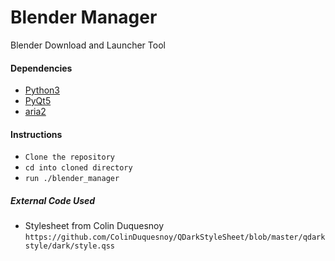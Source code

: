 # Blender Manager
Blender Download and Launcher Tool
​
#### Dependencies

* [Python3](https://www.python.org/)
* [PyQt5](https://pypi.org/project/PyQt5/)
* [aria2](https://aria2.github.io/)

#### Instructions

* `Clone the repository`
* `cd into cloned directory`
* `run ./blender_manager`

##### External Code Used
* Stylesheet from Colin Duquesnoy `https://github.com/ColinDuquesnoy/QDarkStyleSheet/blob/master/qdarkstyle/dark/style.qss`
